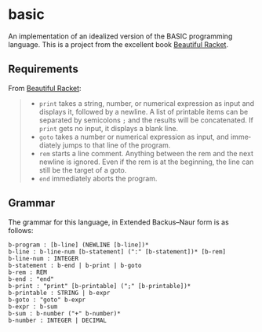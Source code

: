 # basic

An implementation of an idealized version of the BASIC programming language. 
This is a project from the excellent book [Beautiful Racket](https://beautifulracket.com/basic). 

## Requirements

From [Beautiful Racket](https://beautifulracket.com/basic/specification.html):


> - `print` takes a string, number, or numer­ical expres­sion as input and displays it, followed by a newline. A list of print­able items can be sepa­rated by semi­colons `;` and the results will be concatenated. If `print` gets no input, it displays a blank line.
> - `goto` takes a number or numer­ical expres­sion as input, and imme­di­ately jumps to that line of the program.
> - `rem` starts a line comment. Anything between the rem and the next newline is ignored. Even if the rem is at the begin­ning, the line can still be the target of a goto.
> - `end` imme­di­ately aborts the program.

## Grammar

The grammar for this language, in Extended Backus–Naur form is as follows:

```
b-program : [b-line] (NEWLINE [b-line])*
b-line : b-line-num [b-statement] (":" [b-statement])* [b-rem]
b-line-num : INTEGER
b-statement : b-end | b-print | b-goto
b-rem : REM
b-end : "end"
b-print : "print" [b-printable] (";" [b-printable])*
b-printable : STRING | b-expr
b-goto : "goto" b-expr
b-expr : b-sum
b-sum : b-number ("+" b-number)*
b-number : INTEGER | DECIMAL
```
